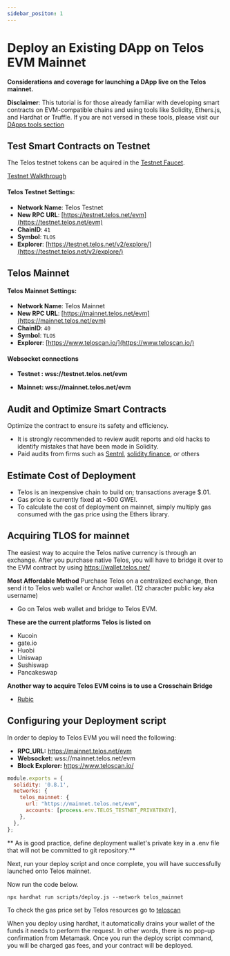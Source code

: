 ```yaml
---
sidebar_positon: 1
---
```


# Deploy an Existing DApp on Telos EVM Mainnet

__Considerations and coverage for launching a DApp live on the Telos mainnet.__

**Disclaimer**: This tutorial is for those already familiar with developing smart contracts on EVM-compatible chains and using tools like Solidity, Ethers.js, and Hardhat or Truffle. If you are not versed in these tools, please visit our [DApps tools section](/dapps/smart-contracts/README.md)

## Test Smart Contracts on Testnet
The Telos testnet tokens can be aquired in the [Testnet Faucet](https://app.telos.net/testnet/developers).

[Testnet Walkthrough](testnet_tutorial.md)

#### **Telos Testnet Settings:**

* **Network Name**: Telos Testnet
* **New RPC URL**: [https://testnet.telos.net/evm](https://testnet.telos.net/evm)
* **ChainID**: `41`
* **Symbol**: `TLOS`
* **Explorer**: [https://testnet.telos.net/v2/explore/](https://testnet.telos.net/v2/explore/)

## Telos Mainnet 

#### **Telos Mainnet Settings:**

* **Network Name**: Telos Mainnet 
* **New RPC URL**: [https://mainnet.telos.net/evm](https://mainnet.telos.net/evm)
* **ChainID**: `40`
* **Symbol**: `TLOS`
* **Explorer**: [https://www.teloscan.io/](https://www.teloscan.io/)

#### Websocket connections

* **Testnet : wss://testnet.telos.net/evm**

* **Mainnet: wss://mainnet.telos.net/evm**


## Audit and Optimize Smart Contracts
Optimize the contract to ensure its safety and efficiency.
- It is strongly recommended to review audit reports and old hacks to identify mistakes that have been made in Solidity.
- Paid audits from firms such as [Sentnl](https://sentnl.io/), [solidity.finance](https://solidity.finance/), or others

## Estimate Cost of Deployment
- Telos is an inexpensive chain to build on; transactions average $.01.
- Gas price is currently fixed at ~500 GWEI. 
- To calculate the cost of deployment on mainnet, simply multiply gas consumed with the gas price using the Ethers library. 

## Acquiring TLOS for mainnet
The easiest way to acquire the Telos native currency is through an exchange. After you purchase native Telos, you will have to bridge it over to the EVM contract by using https://wallet.telos.net/

**Most Affordable Method** Purchase Telos on a centralized exchange, then send it to Telos web wallet or Anchor wallet. (12 character public key aka username)
- Go on Telos web wallet and bridge to Telos EVM. 

**These are the current platforms Telos is listed on**
- Kucoin
- gate.io
- Huobi
- Uniswap
- Sushiswap
- Pancakeswap

**Another way to acquire Telos EVM coins is to use a Crosschain Bridge**

- [Rubic](https://rubic.exchange/)


## Configuring your Deployment script

In order to deploy to Telos EVM you will need the following:
 - **RPC_URL:** https://mainnet.telos.net/evm
 - **Websocket:** wss://mainnet.telos.net/evm
 - **Block Explorer:** https://www.teloscan.io/

```js title="hardhat_project/hardhat.config.js"
module.exports = {
  solidity: '0.8.1',
  networks: {
    telos_mainnet: {
      url: "https://mainnet.telos.net/evm",
      accounts: [process.env.TELOS_TESTNET_PRIVATEKEY],
    },
  },
};
```
** As is good practice, define deployment wallet's private key in a .env file that will not be committed to git repository.**

Next, run your deploy script and once complete, you will have successfully launched onto Telos mainnet. 

Now run the code below.

```npx hardhat run scripts/deploy.js --network telos_mainnet```



To check the gas price set by Telos resources go to [teloscan](https://www.teloscan.io/)

When you deploy using hardhat, it automatically drains your wallet of the funds it needs to perform the request. In other words, there is no pop-up confirmation from Metamask. Once you run the deploy script command, you will be charged gas fees, and your contract will be deployed. 
